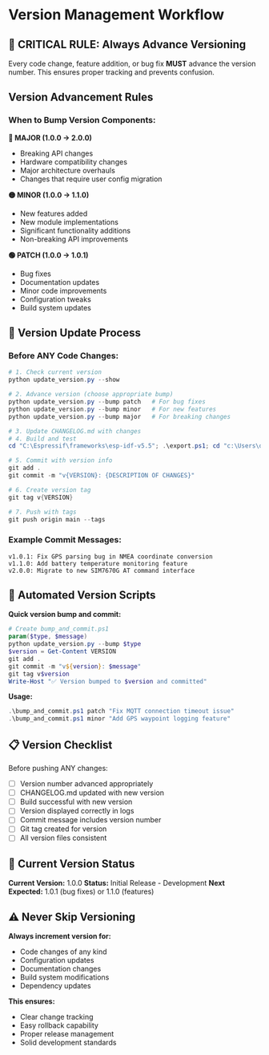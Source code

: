 # Version Management Workflow

## 🔄 **CRITICAL RULE: Always Advance Versioning**

Every code change, feature addition, or bug fix **MUST** advance the version number. This ensures proper tracking and prevents confusion.

## Version Advancement Rules

### When to Bump Version Components:

**🔴 MAJOR (1.0.0 → 2.0.0)**
- Breaking API changes
- Hardware compatibility changes
- Major architecture overhauls
- Changes that require user config migration

**🟡 MINOR (1.0.0 → 1.1.0)**  
- New features added
- New module implementations
- Significant functionality additions
- Non-breaking API improvements

**🟢 PATCH (1.0.0 → 1.0.1)**
- Bug fixes
- Documentation updates  
- Minor code improvements
- Configuration tweaks
- Build system updates

## 🚀 Version Update Process

### Before ANY Code Changes:
```powershell
# 1. Check current version
python update_version.py --show

# 2. Advance version (choose appropriate bump)
python update_version.py --bump patch   # For bug fixes
python update_version.py --bump minor   # For new features  
python update_version.py --bump major   # For breaking changes

# 3. Update CHANGELOG.md with changes
# 4. Build and test
cd "C:\Espressif\frameworks\esp-idf-v5.5"; .\export.ps1; cd "c:\Users\dom\Documents\esp-idf-tracker"; idf.py build

# 5. Commit with version info
git add .
git commit -m "v{VERSION}: {DESCRIPTION OF CHANGES}"

# 6. Create version tag
git tag v{VERSION}

# 7. Push with tags
git push origin main --tags
```

### Example Commit Messages:
```
v1.0.1: Fix GPS parsing bug in NMEA coordinate conversion
v1.1.0: Add battery temperature monitoring feature  
v2.0.0: Migrate to new SIM7670G AT command interface
```

## 🔧 Automated Version Scripts

**Quick version bump and commit:**
```powershell
# Create bump_and_commit.ps1
param($type, $message)
python update_version.py --bump $type
$version = Get-Content VERSION
git add .
git commit -m "v${version}: $message"
git tag v$version
Write-Host "✅ Version bumped to $version and committed"
```

**Usage:**
```powershell
.\bump_and_commit.ps1 patch "Fix MQTT connection timeout issue"
.\bump_and_commit.ps1 minor "Add GPS waypoint logging feature"
```

## 📋 Version Checklist

Before pushing ANY changes:
- [ ] Version number advanced appropriately
- [ ] CHANGELOG.md updated with new version  
- [ ] Build successful with new version
- [ ] Version displayed correctly in logs
- [ ] Commit message includes version number
- [ ] Git tag created for version
- [ ] All version files consistent

## 🎯 Current Version Status

**Current Version:** 1.0.0
**Status:** Initial Release - Development
**Next Expected:** 1.0.1 (bug fixes) or 1.1.0 (features)

## ⚠️ Never Skip Versioning

**Always increment version for:**
- Code changes of any kind
- Configuration updates
- Documentation changes  
- Build system modifications
- Dependency updates

**This ensures:**
- Clear change tracking
- Easy rollback capability  
- Proper release management
- Solid development standards